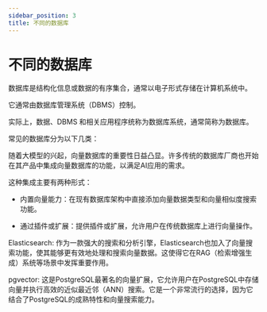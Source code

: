 ```yaml
---
sidebar_position: 3
title: 不同的数据库
---
```


# 不同的数据库

数据库是结构化信息或数据的有序集合，通常以电子形式存储在计算机系统中。

它通常由数据库管理系统（DBMS）控制。

实际上，数据、DBMS 和相关应用程序统称为数据库系统，通常简称为数据库。

常见的数据库分为以下几类：

<DocCardList />

随着大模型的兴起，向量数据库的重要性日益凸显。许多传统的数据库厂商也开始在其产品中集成向量数据库的功能，以满足AI应用的需求。

这种集成主要有两种形式：

- 内置向量能力：在现有数据库架构中直接添加向量数据类型和向量相似度搜索功能。

- 通过插件或扩展：提供插件或扩展，允许用户在传统数据库上进行向量操作。

Elasticsearch: 作为一款强大的搜索和分析引擎，Elasticsearch也加入了向量搜索功能，使其能够更有效地处理和搜索向量数据。这使得它在RAG（检索增强生成）系统等场景中发挥重要作用。

pgvector: 这是PostgreSQL最著名的向量扩展，它允许用户在PostgreSQL中存储向量并执行高效的近似最近邻（ANN）搜索。它是一个非常流行的选择，因为它结合了PostgreSQL的成熟特性和向量搜索能力。
